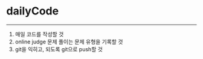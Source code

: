 # dailyCode

--- 
1. 매일 코드를 작성할 것
2. online judge 문제 풀이는 문제 유형을 기록할 것
3. git을 익히고, 되도록 git으로 push할 것
